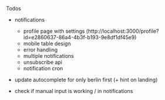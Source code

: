 Todos

- notifications
    - profile page with settings (http://localhost:3000/profile?id=e2860637-86a4-4b3f-b193-9e8df1df45e9)
    - mobile table design
    - error handling
    - multiple notifications
    - unsubscribe api
    - notification cron

- update autocomplete for only berlin first (+ hint on landing)
- check if manual input is working / in notifications